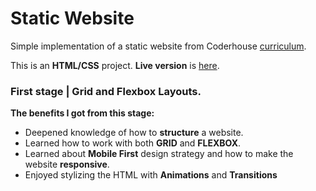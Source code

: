 # Static Website
Simple implementation of a static website from Coderhouse [curriculum](https://drive.google.com/file/d/1pqcSCouyEF0uN_CWZbVqdJkH0HrNZ3VQ/view).

This is an **HTML/CSS** project. **Live version** is [here](https://nacxom.github.io/static_website/index.html).
### First stage | Grid and Flexbox Layouts.
**The benefits I got from this stage:**
* Deepened knowledge of how to **structure** a website.
* Learned how to work with both **GRID** and **FLEXBOX**.
* Learned about **Mobile First** design strategy and how to make the website **responsive**.
* Enjoyed stylizing the HTML with **Animations** and **Transitions**
